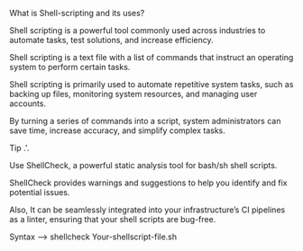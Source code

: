 What is Shell-scripting and its uses?

Shell scripting is a powerful tool commonly used across industries to automate tasks, test solutions, and increase efficiency. 

Shell scripting is a text file with a list of commands that instruct an operating system to perform certain tasks.

Shell scripting is primarily used to automate repetitive system tasks, such as backing up files, monitoring system resources, and managing user accounts. 

By turning a series of commands into a script, system administrators can save time, increase accuracy, and simplify complex tasks.

Tip .'.

Use ShellCheck, a powerful static analysis tool for bash/sh shell scripts.

ShellCheck provides warnings and suggestions to help you identify and fix potential issues.

Also, It can be seamlessly integrated into your infrastructure’s CI pipelines as a linter, ensuring that your shell scripts are bug-free.

Syntax --> shellcheck Your-shellscript-file.sh 
